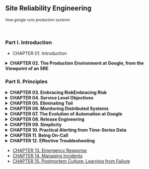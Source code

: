 ## Site Reliability Engineering
<i><small>How google runs production systems</small></i>

<br/>

### Part I. Introduction

- CHAPTER 01. Introduction

<details>
<summary><b>CHAPTER 02. The Production Environment at Google, from the Viewpoint of an SRE</b></summary>

[🔗 link](./chapter02)

<br/>

**TL;DR**
- **하드웨어 구성**: 구글의 데이터센터는 동일한 하드웨어 유형을 사용하고 클러스터 운영 시스템인 Borg가 자원 할당을 관리함. 클러스터-데이터센터-캠퍼스 구조를 형성하며, "주피터" 네트워크로 연결됨.
- **시스템 소프트웨어 관리**: 대규모 하드웨어 문제를 소프트웨어로 관리하며, Borg가 자원 관리를 담당함. 스토리지 계층에는 Colossus(구글 파일 시스템 후속), Bigtable, Spanner 등이 사용됨.
- **네트워킹**: 오픈플로우(OpenFlow) 기반의 SDN을 사용해 스마트 라우팅 하드웨어 대신 단순한 스위치와 중앙 컨트롤러로 네트워크를 관리함. 글로벌 소프트웨어 로드 밸런서(GSLB)를 통해 다양한 수준에서 로드 밸런싱을 수행함.
- **잠금 서비스**: Chubby는 비동기 합의를 통해 일관성 있는 데이터 잠금과 관리 제공.
- **모니터링과 경고**: Borgmon을 사용해 지표를 수집하고 문제 발생 시 알림을 제공하여 시스템 상태와 자원 소비를 모니터링함.
- **소프트웨어 인프라**: Stubby를 통한 원격 프로시저 호출(RPC)로 통신하고, 프로토콜 버퍼(Protocol Buffers)로 데이터 전송.
- **개발 환경**: 코드 변경은 리뷰를 통해 검토하고 배포, 모든 소스 코드 수정은 리뷰 후 제출됨.

<br/>
</details>

### Part II. Principles

<details>
<summary><b>CHAPTER 03. Embracing RiskEmbracing Risk</b></summary>

[🔗 link](./chapter03)

<br/>

**TL;DR**
- **리스크 관리**: 신뢰성을 높이는 데 필요한 비용은 비례적으로 증가하지 않으며, 때로는 100배까지도 높아질 수 있음.
  - **비용 요소**: 여분의 컴퓨트 자원 비용, 기회 비용.
- **서비스 리스크 측정**: 단일 지표로는 서비스 리스크를 완전히 파악하기 어려움.
  - 구글은 시간 기준 가용성 대신 요청 성공률을 기준으로 가용성을 정의함.
- **서비스의 위험 수용도**: 제품 정의 및 목표에 따라 위험 수용도를 설정함.
  - **고려사항**: 장애 유형, 위험 대비 비용, 목표 가용성 수준, 비용 대비 추가 수익.
- **에러 예산 활용**: 소프트웨어 결함을 어느 정도 허용할지, 출시 빈도, 테스트 전략을 조정하여 유연성과 사용성의 균형을 맞춤.
  - 에러 예산을 통해 출시 리스크와 품질 관리를 균형 있게 조율.
- **카나리 테스트**: 새로운 코드 도입 시 일부 구간에서 테스트하는 방법으로, 기간과 규모 조정이 중요.

<br/>
</details>
<details>
<summary><b>CHAPTER 04. Service Level Objectives</b></summary>

[🔗 link](./chapter04)

<br/>

**TL;DR**
- **SLI**: **서비스 수준 지표**. 서비스의 가용성, 응답 속도, 오류율 등을 측정하는 정량적 지표.
- **SLO**: **서비스 수준 목표**. 특정 SLI의 목표 범위(예: 응답 시간 95% 이하).
- **SLA**: **서비스 수준 협약**. SLO를 달성하지 못할 경우 사용자와의 보상 계약.
- **지표 설정**: 모든 지표를 SLI로 설정할 필요는 없으며, 중요한 척도만 선택.
  - 지표 표준화는 효율성 향상에 기여.
- **목표 설정 가이드라인**:
  - 현재 성능 기준 사용 금지.
  - SLI 단순화.
  - 사용자 만족 수준을 초과하지 않음.
  - 적은 수의 SLO 설정.
  - 초기 목표는 점진적 개선 가능하도록 설정.
- **제어 루프**: SLI를 모니터링하고 SLO와 비교해 대응 필요 여부를 판단.
- **SLA 설정**: 보수적 SLO 설정과 사용자가 이해할 보상체계가 중요.

<br/>
</details>
<details>
<summary><b>CHAPTER 05. Eliminating Toil</b></summary>

[🔗 link](./chapter05)

<br/>

**TL;DR**

- **삽질(Toil)**: 반복적이고 자동화가 가능하지만 수작업으로 처리되는 비효율적 업무.
  - 수작업 필요, 반복적, 자동화 가능, 사후 대처 필요, 지속적 가치 없음, 서비스 성장에 따라 증가함.
  - **삽질을 줄이는 이유**: 구글 SRE는 삽질을 50% 이하로 유지하여 효율성을 높이고 서비스 확장성을 강화하려 함.
- **엔지니어링 업무**:
  - **소프트웨어 엔지니어링**: 코드 작성, 자동화 스크립트, 확장성 향상.
  - **시스템 엔지니어링**: 설정 조정, 문서화, 로드 밸런서 설치.
  - **삽질**: 반복적인 수작업.
  - **부하**: 직접적이지 않은 관리 업무.
- 삽질이 많아지면 **경력 침체, 의욕 저하, 성장 둔화, 신뢰 문제 발생**.
- **결론**: 창의적 업무에 집중하기 위해 모든 사람이 매주 삽질을 줄여야 함.

<br/>
</details>
<details>
<summary><b>CHAPTER 06. Monitoring Distributed Systems</b></summary>

[🔗 link](./chapter06)

<br/>

**TL;DR**

- **모니터링**
  - **모니터링 정의**: 시스템의 정량적 실시간 데이터를 모으고 처리하고 집계해서 보여주는 것
  - **화이트박스(white-box) 모니터링**: 로그나 자바 가상 머신 (Java Virtual Machine, JVM) 의 프로파일링 인터페이스 (profling interface) 같은 인터페이스 혹은 내부의 통계 지표를 제공하는 HTTP 핸들러 등을 이용해서 얻은 시스템의 내부 지표들을 토대로하는 모니터링
  - **블랙박스 (black-box) 모니터링**: 사용자가 보게 되는 확인 가능한 동작들을 외부에서 테스트하는 과정
  - **대시보드 (dash board)**: 서비스의 핵심 지표에 대한 요약된 뷰를 보여주는 (주로 웹 기반) 애플리케이션
  - **알림 (alert)**: 사람이 읽을 수 있도록 작성된 통지(noification) 를 말하며, 주로 버그나 티켓 큐, 메일, 혹은 호출기 등으로 보내짐
  - **근본원인**: 소프트웨어 시스템의 결함이나 사람의 실수는 일단 고쳐지면 그 일이 다시는 발생하지 않을 것이라는 확신을 심어줌
  - **노드와 머신**: 물리적인 서버, 가상머신 혹은 컨테이너(container)에서 동작하는 커널의 단일 인스턴스를 의미하며 동의어로 사용됨
  - **푸시 (push)**: : 서비스가 실행하는 소프트웨어나 관련된 설정에 대한 모든 변경사항
- **네 가지 결정적인 지표**
  - **지연응답**: 요청이서비스에의해처리되기까지의시간빠르게 리턴된 에러보다는 느리게 리턴된 에러가 더 중요
  - **트래픽**: 시스템에 얼마나 많은 요청이 들어오는지를 측정초당 HTTP 요청의 개수로 측정
  - **에러**: 실패한 요청의 비율
  - **서비스 포화 상태**: 서비스가 얼마나 '포화 상태'로 동작 하는지를 의미

<br/>
</details>
<details>
<summary><b>CHAPTER 07. The Evolution of Automation at Google</b></summary>

[🔗 link](./chapter07)

<br/>

**TL;DR**

- **자동화의 가치 (자동화가 제공해주는 가치)**
  1. **Consistency**, 일관성: 정확히 정의된 업무 범위 + 정해진 절차 수행
  2. **A Platform**, 플랫폼: 올바르게 디자인되고 구현된 자동 시스템은 여러 이점을 가진 플랫폼 제공
     - 재발 방지: 자동화된 코드에서 수정된 버그는 한 번 수정되면 다시 발생하지 않음
  3. **Faster Repairs**, 더 신속한 수리: 시스템의 일반적인 장애를 해결하는 데 사용됩니다.
     - 평균 고장 후 수리 시간(MTTR) 절감: 장애에 대한 평균 고장 후 수리 시간(Mean Time to Repair, MTTR)의 절감 가능
  4. **Faster Action**, 더 신속한 조치: 사람이 기계만큼 빠르게 대응하는 것은 대체로 불가능
  5. **Time Saving**: 시간 절감
- **신뢰성은 근본적인 기능**
  - 운영자들이 제대로 대응하지 못하는 이유는 실전 경험의 부족
  - 그들이 생각하는 시스템의 동작이 실제 시스템의 동작과 일치하지 않기 때문
  - 오해는 수동 작업은 항상 수행이 가능할 것이라는 전제에서 발생
- **자동화는 시간을 절약하는 것 이상의 가치를 제공**
  - 단순히 자동화에 투입하는 시간과 그로 인해 절약되는 시간을 비교하는 것만으로는 판단하지 않았으면 함.

<br/>
</details>
<details>
<summary><b>CHAPTER 08. Release Engineering</b></summary>

[🔗 link](./chapter08)

<br/>

**TL;DR**

- 릴리즈 엔지니어링을 처음부터 도입하는 것이 중요

- 1️⃣ **릴리즈 엔지니어링**
  - 소프트웨어를 빌드하고 전달하는 과정을 간략하게 기술하는 분야.
  - 신뢰성 있는 서비스를 운영하려면 견고한 릴리즈 프로세스가 필요.
  - 모든 릴리즈 과정은 언제든지 동일하게 반복 실행될 수 있어야 함.
- 2️⃣ **릴리즈 엔지니어링 - 철학**
  1. **Self-Service Model**: 자동 빌드 시스템과 배포 도구를 이용해 많은 프로젝트가 자동으로 빌드되고 배포됨
  2. **High Velocity**: 변경 사항을 자주, 그리고 빠르게 릴리즈
  3. **Hermetic Builds**: 빌드 머신에 설치된 라이브러리나 다른 소프트웨어에 영향을 받지 않음.
  4. **Enforcement of Policies and Procedures**: 여러 단계의 보안 및 접근 제어 계층이 누가 어떤 작업을 수행할 수 있는지를 결정
- 3️⃣ **Rapid - 자동화 릴리즈 시스템**
  - 빌드와 테스트 대상, 배포 규칙, 관리용 정보(프로젝트 소유자) 등을 정의
  1. **Building**: Blaze (블레이즈) - C++, 자바, 파이썬, 고(Go), 자바스크립트 등 다양한 언어의 바이너리를 빌드하는 툴
  2. **Branching**: 모든 코드는 소스 코드 트리(메인라인)의 주 브랜치에 체크인됨.
  3. **Testing**: 변경된 코드가 제출될 때마다 코드에 대한 단위 테스트를 실행
  4. **Packaging**: Midas 패키지 관리자(Midas Package Manager, MPM)를 통해 프로덕션 환경의 머신에 배포
  5. **Deployment**: 시시포스 (Sisyphus) - **범용의 롤아웃(rollout) 자동화 프레임워크

<br/>
</details>
<details>
<summary><b>CHAPTER 09. Simplicity</b></summary>

[🔗 link](./chapter09)

<br/>

**TL;DR**

- 소프트웨어 시스템은 동적이고 불안정하며, 신속함과 안정성의 균형 유지가 핵심 과제임.
- **시스템 안정성 vs. 신속함**: 때로는 빠른 개발을 위해 안정성을 희생할 필요가 있으며, SRE는 신뢰성과 신속성을 동시에 높이는 절차와 도구를 개발함.
- **지루함의 미덕**: 소스코드는 복잡하지 않고 단조로울수록 바람직하며, 근본적 복잡성과 돌발적 복잡성을 구별하는 것이 중요함.
- **최소한의 API**: API는 작고 간결할수록 좋으며, 필요 없는 요소를 걷어내는 것이 이상적인 간결성을 만듦.
- **모듈화**: 독립적 변경이 가능해야 지속 가능한 시스템 구축이 가능함.
- 결론적으로, **간결함은 소프트웨어 신뢰성의 전제 조건**이며, 각 단계에서 단순화를 추구해야 함.
- 진정한 엔지니어링은 환경을 혼란스럽지 않게 유지하면서 혁신에 집중하는 것임.

<br/>
</details>

<details>
<summary><b>CHAPTER 10. Practical Alerting from Time-Series Data</b></summary>

[🔗 link](./chapter10)

<br/>

**TL;DR**

- **Borgmon**
  - 구글에서 개발한 시계열 모니터링 도구
  - 시스템 장애 탐지를 위해 스크립트를 실행하는 대신 표준화된 데이터 포맷 (Common Data Exposition Format) 사용.
  - **데이터 수집**
      - `/varz` URL을 각 대상마다 호출 → 결과 디코드 → 결과 값 메모리에 저장.
      - 메모리 내의 상태는 정기적으로 외부 시스템 - 시계열 데이터베이스 (Time-Series Database, TSDB) - 에 보관.
      - 오래된 데이터를 TSDB에 쿼리
      - 수집한 데이터는 차트 렌더링과 알림 생성에 사용되며, 대량 데이터 수집을 위해 지표 형식을 표준화.
  - 낮은 오버헤드로 대량 데이터 수집 가능.
  - 화이트 박스 모니터링 (white-box monitoring)
  - **유지 보수**: 광범위한 단위 테스트 및 회귀 테스트를 지원
- **Time window**: 연속된 데이터가 아니라 시계열로 분리된 데이터들을 다룰 때 조회 기간을 정해둠.
- **Alertmanager** (알림 매니저): 보그몬은 중앙 집중식으로 운영되는 알림 매니저에 연결됨
- **Borgmon Cluster**: 좀 더 복잡한 보그몬 클러스터에서는 "데이터센터 보그몬" 을 두어 수집 전용 계층으로 사용
- **Prober**: 프로버. 프로토콜의 응답 페이로드의 유효성 검사
- **Label**: 레이블. 보그몬에서 시계열 데이터를 그룹화하고 집계하는데 사용

<br/>
</details>

<details>
<summary><b>CHAPTER 11. Being On-Call</b></summary>

[🔗 link](./chapter11)

<br/>

**TL;DR**
- 비상 대기 중인 엔지니어는 프로덕션 환경에서 필요한 운영 작업을 사전 약속된 장애 시 대응 시간 내에 수행해야 함.
- **사전 약속된 장애 시 대응 시간**
    - 사용자에게 노출되거나, 시간이 중요한 서비스의 경우: 약 `5분`
    - 시간에 덜 민감한 서비스의 경우: 약 `30분`
- 사용자에게 노출되는 서비스의 경우 분기별로 `99.99%`의 가용성을 확보해야 함 → 분기 별 약 '13분'의 다운타임만 허용.
- SRE 팀은 **비상 대기 업무의 '양'과 '품질'에 대한 상세한 제약**을 둠.
    - **비상 대기 업무의 양**: 엔지니어가 비상 대기 업무에 할애한 시간의 백분율로 계산.
    - **비상 대기 업무의 품질**: 비상 대기 기간 동안 발생한 장애 수로 계산.
- **목표하는 SRE 업무 비중**: `[50%]` 엔지니어링 + `[25%]` 비상 대기 + `[25%]` 운영 업무
- **품질의 균형**: 비상 대기업무는 매 12시간마다 교대하므로 하루 최대 2개의 장애 처리가 가능.
- **합리적인 의사 결정을 위한 자원**
    - 분명한 장애 전파 경로
    - 잘 정의된 장애 관리 프로세스
    - 비난 없는 포스트모텀 문화
- SRE 지원 시스템을 개발하는 팀은 대부분 24/7 비상 대기업무를 교대로 투입되며, 필요 시 장애를 타 팀에 전파 가능
- **운영 부하**
    - **알림**: 모니터링 설정 오류는 운영 부담 증가를 초래 → 알림/장애 비율이 1:1이 되도록 조정
    - **타 팀 협조**: SRE는 개발 팀에게 시스템이 SRE 팀 기준에 도달할 때까지 비상 대기에 집중하도록 요청할 수 있음


<br/>
</details>

<details>
<summary><b>CHAPTER 12. Effective Troubleshooting</b></summary>

[🔗 link](./chapter12)

<br/>

**TL;DR**

- **장애 대응의 목표**
  1. 장애의 영향을 최소화하고 빠르게 복구하는 것.
  2. 장애의 재발을 방지하기 위한 근본 원인을 파악하는 것.
- 특정 시스템을 위한 사후 분석을 지원하는 도구와 템플릿 활용하는 것이 좋음
- 조사를 체계적으로 진행할 수 있는 절차를 마련.

#### 📌 장애 대응 절차:
1. **Problem Report** (문제 보고)
2. **Triage** (문제의 우선순위 판단)
3. **Examine** (문제를 관찰하기)
   1. 모니터링 지표
   2. 로그
   3. 상태 외부 노출
   4. 요청/응답 확인
4. **Diagnose** (진단)
   1. Simplify and reduce
   2. Ask "what," "where," and "why"
   3. What touched it last
   4. Specific diagnoses

#### 📌 테스트 구상 시 주의 사항
- 상호 배타적 테스트
- 명확하고 우선순위가 높은 테스트 고려
- 혼란 요소 주의
- 긴급한 테스트의 부작용
- 명확한 증거를 확보가 어려운 테스트의 한계

#### 📌 Negative Results Are Magic
- 부정적인 결과의 가치
- 부정적인 결과도 결론이 됨
- 도구와 방법의 의미
- 부정적인 결과의 공개는 업계의 데이터 주도성을 촉진
- 자신의 결과를 공표

<br/>
</details>

- [CHAPTER 13. Emergency Response](./chapter13)
- [CHAPTER 14. Managing Incidents](./chapter14)
- [CHAPTER 15. Postmortem Culture: Learning from Failure](./chapter15)

<br/><br/>

